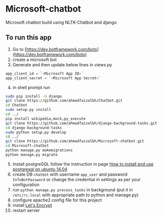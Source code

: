 # Microsoft-chatbot
Microsoft chatbot build using NLTK-Chatbot and django

## To run this app
1. Go to [https://dev.botframework.com/bots](https://dev.botframework.com/bots)
2. create a microsoft bot
3. Generate <Microsoft App Secret> and then update below lines in views.py 
  ```python
  app_client_id = `<Microsoft App ID>`
  app_client_secret = `<Microsoft App Secret>`
  ```

4. in shell prompt run
  ```sh
  sudo pip install -U django
  git clone https://github.com/ahmadfaizalbh/Chatbot.git
  cd Chatbot
  sudo setup.py install
  cd ../
  pip install wikipedia,mock,py_execute
  git clone https://github.com/ahmadfaizalbh/django-background-tasks.git
  cd django-background-tasks
  sudo python setup.py develop
  cd ../
  git clone https://github.com/ahmadfaizalbh/Microsoft-chatbot.git
  cd Microsoft-chatbot
  python manage.py makemigrations
  python manage.py migrate
  ```
5. Install postgreSQL follow the instruction in page [How to install and use postgresql on ubuntu 14.04](https://www.digitalocean.com/community/tutorials/how-to-install-and-use-postgresql-on-ubuntu-14-04)
6. create DB `chatbot` with username `app_user` and password `InfoBotPassword` or change the credential in settings as per your configuration
7. run `python manage.py process_tasks` in background (put it in `/etc/rc.local` with appropriate path to python and manage.py)
8. configure apache2 config file for this project
9. install [Let's Encrypt](https://letsencrypt.org/)
10. restart server
